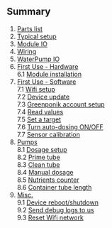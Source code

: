 ## Summary
1. [Parts list](#parts-list)
2. [Typical setup](#typical-setup)
3. [Module IO](#module-io)
4. [Wiring](#wiring)
5. [WaterPump IO](#waterpump-io)
6. [First Use - Hardware](#first-use-hardware)<br>
    6.1 [Module installation](#module-installation)<br>
7. [First Use - Software](#first-use-software)<br>
    7.1 [Wifi setup](#wifi-setup)<br>
    7.2 [Device update](#device-update)<br>
    7.3 [Greenponik account setup](#greenponik-account-setup)<br>
    7.4 [Read values](#read-values)<br>
    7.5 [Set a target](#set-a-target)<br>
    7.6 [Turn auto-dosing ON/OFF](#auto-dosing)<br>
    7.7 [Sensor calibration](#sensor-calibration)<br>
8. [Pumps](#pumps)<br>
    8.1 [Dosage setup](#dosage-setup)<br>
    8.2 [Prime tube](#prime-tube)<br>
    8.3 [Clean tube](#clean-tube)<br>
    8.4 [Manual dosage](#manual-dosage)<br>
    8.5 [Nutrients counter](#nutrients-counter)<br>
    8.6 [Container tube length](#container-tube-length)<br>
9. [Misc.](#misc)<br>
    9.1 [Device reboot/shutdown](#reboot-shutdown)<br>
    9.2 [Send debug logs to us](#send-debug)<br>
    9.3 [Reset Wifi network](#reset-wifi)<br>
